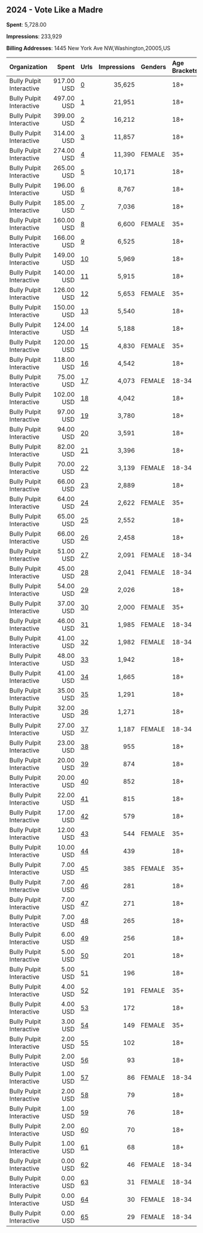 ## 2024 - Vote Like a Madre 
**Spent**: 5,728.00

**Impressions**: 233,929

**Billing Addresses**: 1445 New York Ave NW,Washington,20005,US

|Organization|Spent|Urls|Impressions|Genders|Age Brackets|Country Codes|
|:---|---:|:---|---:|:---|:---|:---|
|Bully Pulpit Interactive|917.00 USD|[0](https://www.snap.com/political-ads/asset/d155e9f2b5f23f1514e322333b2189ef0151af806ae72a936cd92047796a4dc9?mediaType=mp4)|35,625||18+|united states|
|Bully Pulpit Interactive|497.00 USD|[1](https://www.snap.com/political-ads/asset/cb4c49cefbeb1412fab9dc10b5125c9d7f9787c9aa9f542016a986eceee171cb?mediaType=mp4)|21,951||18+|united states|
|Bully Pulpit Interactive|399.00 USD|[2](https://www.snap.com/political-ads/asset/94a176900584849246cffb3c1dff2da437194fca172937ee2116f8699fcc6ccd?mediaType=mp4)|16,212||18+|united states|
|Bully Pulpit Interactive|314.00 USD|[3](https://www.snap.com/political-ads/asset/7ee8eacf39fd684415317de7789bcf2335687c9093afb32581b942bd6e81b2be?mediaType=mp4)|11,857||18+|united states|
|Bully Pulpit Interactive|274.00 USD|[4](https://www.snap.com/political-ads/asset/d155e9f2b5f23f1514e322333b2189ef0151af806ae72a936cd92047796a4dc9?mediaType=mp4)|11,390|FEMALE|35+|united states|
|Bully Pulpit Interactive|265.00 USD|[5](https://www.snap.com/political-ads/asset/d155e9f2b5f23f1514e322333b2189ef0151af806ae72a936cd92047796a4dc9?mediaType=mp4)|10,171||18+|united states|
|Bully Pulpit Interactive|196.00 USD|[6](https://www.snap.com/political-ads/asset/a42d1e4bb1e15c991b902336755b6889f5d9e1084f05ef925d97426662534012?mediaType=mp4)|8,767||18+|united states|
|Bully Pulpit Interactive|185.00 USD|[7](https://www.snap.com/political-ads/asset/d155e9f2b5f23f1514e322333b2189ef0151af806ae72a936cd92047796a4dc9?mediaType=mp4)|7,036||18+|united states|
|Bully Pulpit Interactive|160.00 USD|[8](https://www.snap.com/political-ads/asset/94a176900584849246cffb3c1dff2da437194fca172937ee2116f8699fcc6ccd?mediaType=mp4)|6,600|FEMALE|35+|united states|
|Bully Pulpit Interactive|166.00 USD|[9](https://www.snap.com/political-ads/asset/94a176900584849246cffb3c1dff2da437194fca172937ee2116f8699fcc6ccd?mediaType=mp4)|6,525||18+|united states|
|Bully Pulpit Interactive|149.00 USD|[10](https://www.snap.com/political-ads/asset/a06d993991627ee0584f34da776111f20c32d6f89ce1b0de48974e9686df5338?mediaType=mp4)|5,969||18+|united states|
|Bully Pulpit Interactive|140.00 USD|[11](https://www.snap.com/political-ads/asset/cb4c49cefbeb1412fab9dc10b5125c9d7f9787c9aa9f542016a986eceee171cb?mediaType=mp4)|5,915||18+|united states|
|Bully Pulpit Interactive|126.00 USD|[12](https://www.snap.com/political-ads/asset/cb4c49cefbeb1412fab9dc10b5125c9d7f9787c9aa9f542016a986eceee171cb?mediaType=mp4)|5,653|FEMALE|35+|united states|
|Bully Pulpit Interactive|150.00 USD|[13](https://www.snap.com/political-ads/asset/7ee8eacf39fd684415317de7789bcf2335687c9093afb32581b942bd6e81b2be?mediaType=mp4)|5,540||18+|united states|
|Bully Pulpit Interactive|124.00 USD|[14](https://www.snap.com/political-ads/asset/cb4c49cefbeb1412fab9dc10b5125c9d7f9787c9aa9f542016a986eceee171cb?mediaType=mp4)|5,188||18+|united states|
|Bully Pulpit Interactive|120.00 USD|[15](https://www.snap.com/political-ads/asset/7ee8eacf39fd684415317de7789bcf2335687c9093afb32581b942bd6e81b2be?mediaType=mp4)|4,830|FEMALE|35+|united states|
|Bully Pulpit Interactive|118.00 USD|[16](https://www.snap.com/political-ads/asset/7ee8eacf39fd684415317de7789bcf2335687c9093afb32581b942bd6e81b2be?mediaType=mp4)|4,542||18+|united states|
|Bully Pulpit Interactive|75.00 USD|[17](https://www.snap.com/political-ads/asset/a42d1e4bb1e15c991b902336755b6889f5d9e1084f05ef925d97426662534012?mediaType=mp4)|4,073|FEMALE|18-34|united states|
|Bully Pulpit Interactive|102.00 USD|[18](https://www.snap.com/political-ads/asset/2eed4138f199651b8827bbc14e5316d88e6c61d6d1e812ea9151f3be313d728c?mediaType=mp4)|4,042||18+|united states|
|Bully Pulpit Interactive|97.00 USD|[19](https://www.snap.com/political-ads/asset/8f75f5a8f3ec00df2dc6ac94bd72d8ff5413f2e305a2579736789aa08c8919c5?mediaType=mp4)|3,780||18+|united states|
|Bully Pulpit Interactive|94.00 USD|[20](https://www.snap.com/political-ads/asset/a06d993991627ee0584f34da776111f20c32d6f89ce1b0de48974e9686df5338?mediaType=mp4)|3,591||18+|united states|
|Bully Pulpit Interactive|82.00 USD|[21](https://www.snap.com/political-ads/asset/94a176900584849246cffb3c1dff2da437194fca172937ee2116f8699fcc6ccd?mediaType=mp4)|3,396||18+|united states|
|Bully Pulpit Interactive|70.00 USD|[22](https://www.snap.com/political-ads/asset/d155e9f2b5f23f1514e322333b2189ef0151af806ae72a936cd92047796a4dc9?mediaType=mp4)|3,139|FEMALE|18-34|united states|
|Bully Pulpit Interactive|66.00 USD|[23](https://www.snap.com/political-ads/asset/a42d1e4bb1e15c991b902336755b6889f5d9e1084f05ef925d97426662534012?mediaType=mp4)|2,889||18+|united states|
|Bully Pulpit Interactive|64.00 USD|[24](https://www.snap.com/political-ads/asset/a06d993991627ee0584f34da776111f20c32d6f89ce1b0de48974e9686df5338?mediaType=mp4)|2,622|FEMALE|35+|united states|
|Bully Pulpit Interactive|65.00 USD|[25](https://www.snap.com/political-ads/asset/a06d993991627ee0584f34da776111f20c32d6f89ce1b0de48974e9686df5338?mediaType=mp4)|2,552||18+|united states|
|Bully Pulpit Interactive|66.00 USD|[26](https://www.snap.com/political-ads/asset/d155e9f2b5f23f1514e322333b2189ef0151af806ae72a936cd92047796a4dc9?mediaType=mp4)|2,458||18+|united states|
|Bully Pulpit Interactive|51.00 USD|[27](https://www.snap.com/political-ads/asset/7ee8eacf39fd684415317de7789bcf2335687c9093afb32581b942bd6e81b2be?mediaType=mp4)|2,091|FEMALE|18-34|united states|
|Bully Pulpit Interactive|45.00 USD|[28](https://www.snap.com/political-ads/asset/cb4c49cefbeb1412fab9dc10b5125c9d7f9787c9aa9f542016a986eceee171cb?mediaType=mp4)|2,041|FEMALE|18-34|united states|
|Bully Pulpit Interactive|54.00 USD|[29](https://www.snap.com/political-ads/asset/7ee8eacf39fd684415317de7789bcf2335687c9093afb32581b942bd6e81b2be?mediaType=mp4)|2,026||18+|united states|
|Bully Pulpit Interactive|37.00 USD|[30](https://www.snap.com/political-ads/asset/8f75f5a8f3ec00df2dc6ac94bd72d8ff5413f2e305a2579736789aa08c8919c5?mediaType=mp4)|2,000|FEMALE|35+|united states|
|Bully Pulpit Interactive|46.00 USD|[31](https://www.snap.com/political-ads/asset/a06d993991627ee0584f34da776111f20c32d6f89ce1b0de48974e9686df5338?mediaType=mp4)|1,985|FEMALE|18-34|united states|
|Bully Pulpit Interactive|41.00 USD|[32](https://www.snap.com/political-ads/asset/2eed4138f199651b8827bbc14e5316d88e6c61d6d1e812ea9151f3be313d728c?mediaType=mp4)|1,982|FEMALE|18-34|united states|
|Bully Pulpit Interactive|48.00 USD|[33](https://www.snap.com/political-ads/asset/cb4c49cefbeb1412fab9dc10b5125c9d7f9787c9aa9f542016a986eceee171cb?mediaType=mp4)|1,942||18+|united states|
|Bully Pulpit Interactive|41.00 USD|[34](https://www.snap.com/political-ads/asset/2eed4138f199651b8827bbc14e5316d88e6c61d6d1e812ea9151f3be313d728c?mediaType=mp4)|1,665||18+|united states|
|Bully Pulpit Interactive|35.00 USD|[35](https://www.snap.com/political-ads/asset/a06d993991627ee0584f34da776111f20c32d6f89ce1b0de48974e9686df5338?mediaType=mp4)|1,291||18+|united states|
|Bully Pulpit Interactive|32.00 USD|[36](https://www.snap.com/political-ads/asset/94a176900584849246cffb3c1dff2da437194fca172937ee2116f8699fcc6ccd?mediaType=mp4)|1,271||18+|united states|
|Bully Pulpit Interactive|27.00 USD|[37](https://www.snap.com/political-ads/asset/94a176900584849246cffb3c1dff2da437194fca172937ee2116f8699fcc6ccd?mediaType=mp4)|1,187|FEMALE|18-34|united states|
|Bully Pulpit Interactive|23.00 USD|[38](https://www.snap.com/political-ads/asset/65fac84bd274c555a22bd4950ea6fa3bf9a6823bb25e88a69648df6b0741117f?mediaType=mp4)|955||18+|united states|
|Bully Pulpit Interactive|20.00 USD|[39](https://www.snap.com/political-ads/asset/8f75f5a8f3ec00df2dc6ac94bd72d8ff5413f2e305a2579736789aa08c8919c5?mediaType=mp4)|874||18+|united states|
|Bully Pulpit Interactive|20.00 USD|[40](https://www.snap.com/political-ads/asset/8f75f5a8f3ec00df2dc6ac94bd72d8ff5413f2e305a2579736789aa08c8919c5?mediaType=mp4)|852||18+|united states|
|Bully Pulpit Interactive|22.00 USD|[41](https://www.snap.com/political-ads/asset/097fcf4e31765950a3182cf0a8408aa2d4cfbd7a029aa09ef8e74f8a98d883be?mediaType=mp4)|815||18+|united states|
|Bully Pulpit Interactive|17.00 USD|[42](https://www.snap.com/political-ads/asset/cb9c26c02c9c205b55c5647af746aa2f31be782e3c06b8634a8c5b061c8c10ff?mediaType=mp4)|579||18+|united states|
|Bully Pulpit Interactive|12.00 USD|[43](https://www.snap.com/political-ads/asset/097fcf4e31765950a3182cf0a8408aa2d4cfbd7a029aa09ef8e74f8a98d883be?mediaType=mp4)|544|FEMALE|35+|united states|
|Bully Pulpit Interactive|10.00 USD|[44](https://www.snap.com/political-ads/asset/b32432d56768c31f3dd8f129352654f2f73293d67d60c0e4d4b424ca0da1786f?mediaType=mp4)|439||18+|united states|
|Bully Pulpit Interactive|7.00 USD|[45](https://www.snap.com/political-ads/asset/65fac84bd274c555a22bd4950ea6fa3bf9a6823bb25e88a69648df6b0741117f?mediaType=mp4)|385|FEMALE|35+|united states|
|Bully Pulpit Interactive|7.00 USD|[46](https://www.snap.com/political-ads/asset/8f75f5a8f3ec00df2dc6ac94bd72d8ff5413f2e305a2579736789aa08c8919c5?mediaType=mp4)|281||18+|united states|
|Bully Pulpit Interactive|7.00 USD|[47](https://www.snap.com/political-ads/asset/097fcf4e31765950a3182cf0a8408aa2d4cfbd7a029aa09ef8e74f8a98d883be?mediaType=mp4)|271||18+|united states|
|Bully Pulpit Interactive|7.00 USD|[48](https://www.snap.com/political-ads/asset/65fac84bd274c555a22bd4950ea6fa3bf9a6823bb25e88a69648df6b0741117f?mediaType=mp4)|265||18+|united states|
|Bully Pulpit Interactive|6.00 USD|[49](https://www.snap.com/political-ads/asset/097fcf4e31765950a3182cf0a8408aa2d4cfbd7a029aa09ef8e74f8a98d883be?mediaType=mp4)|256||18+|united states|
|Bully Pulpit Interactive|5.00 USD|[50](https://www.snap.com/political-ads/asset/cb9c26c02c9c205b55c5647af746aa2f31be782e3c06b8634a8c5b061c8c10ff?mediaType=mp4)|201||18+|united states|
|Bully Pulpit Interactive|5.00 USD|[51](https://www.snap.com/political-ads/asset/b32432d56768c31f3dd8f129352654f2f73293d67d60c0e4d4b424ca0da1786f?mediaType=mp4)|196||18+|united states|
|Bully Pulpit Interactive|4.00 USD|[52](https://www.snap.com/political-ads/asset/cb9c26c02c9c205b55c5647af746aa2f31be782e3c06b8634a8c5b061c8c10ff?mediaType=mp4)|191|FEMALE|35+|united states|
|Bully Pulpit Interactive|4.00 USD|[53](https://www.snap.com/political-ads/asset/65fac84bd274c555a22bd4950ea6fa3bf9a6823bb25e88a69648df6b0741117f?mediaType=mp4)|172||18+|united states|
|Bully Pulpit Interactive|3.00 USD|[54](https://www.snap.com/political-ads/asset/b32432d56768c31f3dd8f129352654f2f73293d67d60c0e4d4b424ca0da1786f?mediaType=mp4)|149|FEMALE|35+|united states|
|Bully Pulpit Interactive|2.00 USD|[55](https://www.snap.com/political-ads/asset/65fac84bd274c555a22bd4950ea6fa3bf9a6823bb25e88a69648df6b0741117f?mediaType=mp4)|102||18+|united states|
|Bully Pulpit Interactive|2.00 USD|[56](https://www.snap.com/political-ads/asset/cb9c26c02c9c205b55c5647af746aa2f31be782e3c06b8634a8c5b061c8c10ff?mediaType=mp4)|93||18+|united states|
|Bully Pulpit Interactive|1.00 USD|[57](https://www.snap.com/political-ads/asset/8f75f5a8f3ec00df2dc6ac94bd72d8ff5413f2e305a2579736789aa08c8919c5?mediaType=mp4)|86|FEMALE|18-34|united states|
|Bully Pulpit Interactive|2.00 USD|[58](https://www.snap.com/political-ads/asset/b32432d56768c31f3dd8f129352654f2f73293d67d60c0e4d4b424ca0da1786f?mediaType=mp4)|79||18+|united states|
|Bully Pulpit Interactive|1.00 USD|[59](https://www.snap.com/political-ads/asset/097fcf4e31765950a3182cf0a8408aa2d4cfbd7a029aa09ef8e74f8a98d883be?mediaType=mp4)|76||18+|united states|
|Bully Pulpit Interactive|2.00 USD|[60](https://www.snap.com/political-ads/asset/cb9c26c02c9c205b55c5647af746aa2f31be782e3c06b8634a8c5b061c8c10ff?mediaType=mp4)|70||18+|united states|
|Bully Pulpit Interactive|1.00 USD|[61](https://www.snap.com/political-ads/asset/b32432d56768c31f3dd8f129352654f2f73293d67d60c0e4d4b424ca0da1786f?mediaType=mp4)|68||18+|united states|
|Bully Pulpit Interactive|0.00 USD|[62](https://www.snap.com/political-ads/asset/cb9c26c02c9c205b55c5647af746aa2f31be782e3c06b8634a8c5b061c8c10ff?mediaType=mp4)|46|FEMALE|18-34|united states|
|Bully Pulpit Interactive|0.00 USD|[63](https://www.snap.com/political-ads/asset/b32432d56768c31f3dd8f129352654f2f73293d67d60c0e4d4b424ca0da1786f?mediaType=mp4)|31|FEMALE|18-34|united states|
|Bully Pulpit Interactive|0.00 USD|[64](https://www.snap.com/political-ads/asset/097fcf4e31765950a3182cf0a8408aa2d4cfbd7a029aa09ef8e74f8a98d883be?mediaType=mp4)|30|FEMALE|18-34|united states|
|Bully Pulpit Interactive|0.00 USD|[65](https://www.snap.com/political-ads/asset/65fac84bd274c555a22bd4950ea6fa3bf9a6823bb25e88a69648df6b0741117f?mediaType=mp4)|29|FEMALE|18-34|united states|
